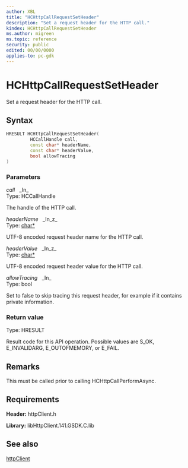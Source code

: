 ```yaml
---
author: XBL
title: "HCHttpCallRequestSetHeader"
description: "Set a request header for the HTTP call."
kindex: HCHttpCallRequestSetHeader
ms.author: migreen
ms.topic: reference
security: public
edited: 00/00/0000
applies-to: pc-gdk
---
```


# HCHttpCallRequestSetHeader  

Set a request header for the HTTP call.  

## Syntax  
  
```cpp
HRESULT HCHttpCallRequestSetHeader(  
         HCCallHandle call,  
         const char* headerName,  
         const char* headerValue,  
         bool allowTracing  
)  
```  
  
### Parameters  
  
*call* &nbsp;&nbsp;\_In\_  
Type: HCCallHandle  
  
The handle of the HTTP call.  
  
*headerName* &nbsp;&nbsp;\_In\_z\_  
Type: [char*](../../trace/structs/char.md)  
  
UTF-8 encoded request header name for the HTTP call.  
  
*headerValue* &nbsp;&nbsp;\_In\_z\_  
Type: [char*](../../trace/structs/char.md)  
  
UTF-8 encoded request header value for the HTTP call.  
  
*allowTracing* &nbsp;&nbsp;\_In\_  
Type: bool  
  
Set to false to skip tracing this request header, for example if it contains private information.  
  
  
### Return value  
Type: HRESULT
  
Result code for this API operation. Possible values are S_OK, E_INVALIDARG, E_OUTOFMEMORY, or E_FAIL.
  
## Remarks  
  
This must be called prior to calling HCHttpCallPerformAsync.
  
## Requirements  
  
**Header:** httpClient.h
  
**Library:** libHttpClient.141.GSDK.C.lib
  
## See also  
[httpClient](../httpclient_members.md)  
  
  
